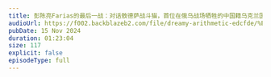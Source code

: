 ```yaml
---
title: 彭陈亮Farias的最后一战：对话敖德萨战斗猫，首位在俄乌战场牺牲的中国籍乌克兰国际军团战士彭陈亮Farias的自由之路
audioUrl: https://f002.backblazeb2.com/file/dreamy-arithmetic-edcfde/%E5%BD%AD%E9%99%88%E4%BA%AEFarias%E7%9A%84%E6%9C%80%E5%90%8E%E4%B8%80%E6%88%98%EF%BC%9A%E5%AF%B9%E8%AF%9D%E6%95%96%E5%BE%B7%E8%90%A8%E6%88%98%E6%96%97%E7%8C%AB%EF%BC%8C%E9%A6%96%E4%BD%8D%E5%9C%A8%E4%BF%84%E4%B9%8C%E6%88%98%E5%9C%BA%E7%89%BA%E7%89%B2%E7%9A%84%E4%B8%AD%E5%9B%BD%E7%B1%8D%E4%B9%8C%E5%85%8B%E5%85%B0%E5%9B%BD%E9%99%85%E5%86%9B%E5%9B%A2%E6%88%98%E5%A3%AB%E5%BD%AD%E9%99%88%E4%BA%AEFarias%E7%9A%84%E8%87%AA%E7%94%B1%E4%B9%8B%E8%B7%AF.mp3
pubDate: 15 Nov 2024
duration: 01:23:04
size: 117
explicit: false
episodeType: full
---
```

